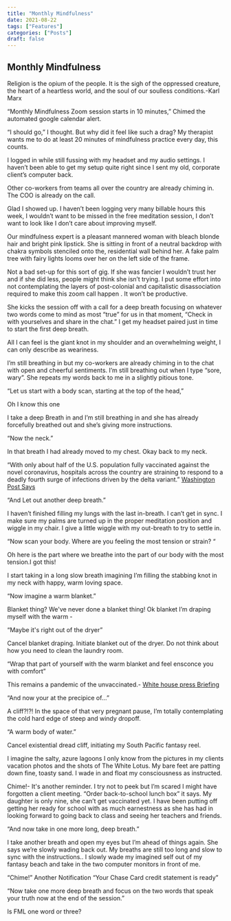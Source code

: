```yaml
---
title: "Monthly Mindfulness"
date: 2021-08-22
tags: ["Features"]
categories: ["Posts"]
draft: false
---
```

## Monthly Mindfulness

Religion is the opium of the people. It is the sigh of the oppressed creature, the heart of a heartless world, and the soul of our soulless conditions.-Karl Marx



“Monthly Mindfulness Zoom session starts in 10 minutes,” Chimed the automated google calendar alert. 

“I should go,” I thought. But why did it feel like such a drag?
My therapist wants me to do at least 20 minutes of mindfulness practice every day, this counts.

I logged in while still fussing with my headset and my audio settings. I haven’t been able to get my setup quite right since I sent my old, corporate client’s  computer back. 

Other co-workers from teams all over the country are already chiming in. The COO is already on the call. 

Glad I showed up. I haven’t been logging very many billable hours this week, I wouldn’t want to be missed in the free meditation session, I don’t want to look like I don’t care about improving myself. 

Our mindfulness expert is a pleasant mannered woman with bleach blonde hair and bright pink lipstick.  She is sitting in front of a neutral backdrop with chakra symbols stenciled onto the,  residential wall behind her. 
A fake palm tree with fairy lights looms over her on the left side of the frame. 

Not a bad set-up for this sort of gig. If she was fancier I wouldn’t trust her and if she did less, people might think she isn’t trying.  I put some effort into not contemplating the layers of post-colonial and capitalistic disassociation required to make this zoom call happen . It won’t be productive. 

She kicks the session off with a call for a deep breath focusing on whatever two words come to mind as most “true” for us in that moment, “Check in with yourselves and share in the chat.” I get my headset paired just in time to start the first deep breath.

All I can feel is the giant knot in my shoulder and an overwhelming weight, I can only describe as weariness. 

I’m still breathing in but my co-workers are already chiming in to the chat with open and cheerful sentiments.  I’m still breathing out when I type “sore, wary”. She repeats my words back to me in a slightly pitious tone. 

“Let us start with a body scan, starting at the top of the head,”

Oh I know this one 

I take a deep Breath in and I’m still breathing in and she has already forcefully breathed out and she’s giving more instructions.

“Now the neck.” 

In that breath I  had already moved to my chest. Okay back to my neck.

“With only about half of the U.S. population fully vaccinated against the novel coronavirus, hospitals across the country are straining to respond to a deadly fourth surge of infections driven by the delta variant.” [Washington Post Says](https://www.washingtonpost.com/health/2021/08/18/covid-hospitals-delta/)

“And Let out another deep breath.”

I haven’t finished filling my lungs with the last in-breath.  I can’t get in sync. I make sure my palms are turned up in the proper meditation position and wiggle in my chair. I give a little wiggle with my out-breath to try to settle in. 

“Now scan your body. Where are you feeling the most tension or strain? “

Oh here is the part where we breathe into the part of our body with the most tension.I got this!

I start taking in a long slow breath imagining I’m filling the stabbing knot in my neck with happy, warm loving  space. 

“Now imagine a warm blanket.”

Blanket thing? We've never done a blanket thing! Ok blanket I’m draping myself with the warm -

“Maybe it's right out of the dryer”

Cancel blanket draping. Initiate blanket out of the dryer. Do not think about how you need to clean the laundry room. 

“Wrap that part of yourself with the warm blanket and feel ensconce you with comfort”

This remains a pandemic of the unvaccinated.- [White house press Briefing](https://www.whitehouse.gov/briefing-room/press-briefings/2021/08/18/press-briefing-by-white-house-covid-19-response-team-and-public-health-officials-50/)

“And now your at the precipice of...”

A cliff?!?!
In the space of that very pregnant pause, I’m totally contemplating the cold hard edge of  steep and windy dropoff. 

“A warm body of water.”

Cancel existential dread cliff, initiating  my  South Pacific fantasy reel. 

I imagine the salty, azure lagoons I only know from the pictures in my clients vacation photos and the shots of The White Lotus. My bare feet are patting down fine, toasty sand. I wade in and float my consciousness as instructed. 

Chime!- It's another reminder. I try not to peek but I’m scared I might have forgotten a client meeting.  “Order back-to-school lunch box” it says.  My daughter is only nine, she can’t get vaccinated yet.  I have been putting off getting her ready for school with as much earnestness as she has had in looking forward to going back to class and seeing her teachers and friends.

“And now take in one more long, deep breath.”

I take another breath and open my eyes but I’m ahead of things again. She says we’re slowly wading back out.  My breaths are still too long and slow to sync with the instructions.. I slowly wade my imagined self out of my fantasy beach and take in the two computer monitors in front of me. 

“Chime!” Another Notification “Your Chase Card credit statement is ready”

“Now take one more deep breath and focus on the two words that speak your truth now at the end of the session.”


Is FML one word or three? 










